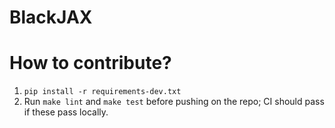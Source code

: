 # BlackJAX

# How to contribute?

1. `pip install -r requirements-dev.txt`
2. Run `make lint` and `make test` before pushing on the repo; CI should pass if
   these pass locally.
